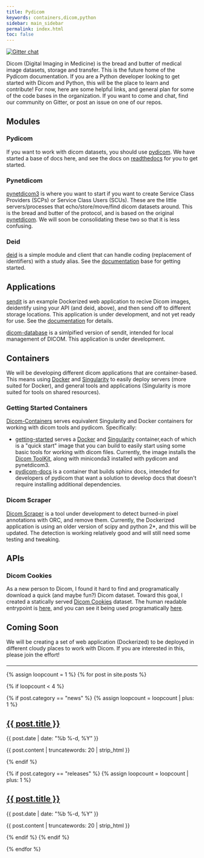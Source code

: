 ```yaml
---
title: Pydicom
keywords: containers,dicom,python
sidebar: main_sidebar
permalink: index.html
toc: false
---
```



[![Gitter chat](https://badges.gitter.im/pydicom.png)](https://gitter.im/gitterHQ/gitter)

Dicom (Digital Imaging in Medicine) is the bread and butter of medical image datasets, storage and transfer. This is the future home of the Pydicom documentation. If you are a Python developer looking to get started with Dicom and Python, this will be the place to learn and contribute! For now, here are some helpful links, and general plan for some of the code bases in the organization. If you want to come and chat, find our community on Gitter, or post an issue on one of our repos.

## Modules

### Pydicom
If you want to work with dicom datasets, you should use [pydicom](/pydicom-introduction). We have started a base of docs here, and see the docs on <a href="https://pydicom.readthedocs.io/en/stable/" target="_blank">readthedocs</a> for you to get started.

### Pynetdicom
[pynetdicom3](https://github.com/pydicom/pynetdicom3) is where you want to start if you want to create Service Class Providers (SCPs) or Service Class Users (SCUs). These are the little servers/processes that echo/store/move/find dicom datasets around. This is the bread and butter of the protocol, and is based on the original [pynetdicom](https://github.com/patmun/pynetdicom). We will soon be consolidating these two so that it is less confusing.

### Deid
[deid](https://pydicom.github.io/deid) is a simple module and client that can handle coding (replacement of identifiers) with a study alias. See the [documentation](https://pydicom.github.io/deid) base for getting started.


## Applications
[sendit](https://pydicom.github.io/sendit) is an example Dockerized web application to recive Dicom images, deidentify using your API (and deid, above), and then send off to different storage locations. This application is under development, and not yet ready for use. See the [documentation](https://pydicom.github.io/sendit) for details.

[dicom-database](https://pydicom.github.io/dicom-database) is a simlpified version of sendit, intended for local management of DICOM. This application is under development.


## Containers
We will be developing different dicom applications that are container-based. This means using [Docker](https://docs.docker.com/get-started/) and [Singularity](https://singularityware.github.io) to easily deploy servers (more suited for Docker), and general tools and applications (Singularity is more suited for tools on shared resources).

### Getting Started Containers
[Dicom-Containers](https://github.com/pydicom/dicom-containers) serves equivalent Singularity and Docker containers for working with dicom tools and pydicom. Specifically:

 - [getting-started](https://github.com/pydicom/dicom-containers/tree/master/getting-started) serves a [Docker](https://hub.docker.com/r/pydicom/dicom/) and [Singularity](https://singularity-hub.org/containers/1861/) container,each of which is a "quick start" image that you can build to easily start using some basic tools for working with dicom files. Currently, the image installs the [Dicom ToolKit](http://support.dcmtk.org/docs/), along with miniconda3 installed with pydicom and pynetdicom3.
 - [pydicom-docs](https://github.com/pydicom/dicom-containers/tree/master/pydicom-docs) is a container that builds sphinx docs, intended for developers of pydicom that want a solution to develop docs that doesn't require installing additional dependencies.

### Dicom Scraper
[Dicom Scraper](https://github.com/pydicom/dicom-scraper) is a tool under development to detect burned-in pixel annotations with ORC, and remove them. Currently, the Dockerized application is using an older version of scipy and python 2*, and this will be updated. The detection is working relatively good and will still need some testing and tweaking.


## APIs

### Dicom Cookies
As a new person to Dicom, I found it hard to find and programatically download a quick (and maybe fun?) Dicom dataset. Toward this goal, I created a statically served [Dicom Cookies](https://github.com/pydicom/dicom-cookies) dataset. The human readable entrypoint is [here](https://pydicom.github.io/dicom-cookies/), and you can see it being used programatically [here](https://asciinema.org/a/122503?speed=3).

## Coming Soon
We will be creating a set of web application (Dockerized) to be deployed in different cloudy places to work with Dicom. If you are interested in this, please join the effort!

<hr style="margin-top:20px">

<div class="row">
  {% assign loopcount = 1 %}
  {% for post in site.posts %}

   {% if loopcount < 4 %}

   <!-- Parse news-->
   {% if post.category == "news" %}
   {% assign loopcount = loopcount | plus: 1 %}
   <div class="col-md-4">
      <h2><a class="post-link" href="{{ post.url | remove: "/" }}">{{ post.title }}</a></h2>
      <span class="post-meta">{{ post.date | date: "%b %-d, %Y" }}</span>
      <p>{{ post.content | truncatewords: 20 | strip_html }}</p>  
   </div>
   {% endif %}

   {% if post.category == "releases" %}
   {% assign loopcount = loopcount | plus: 1 %}
   <div class="col-md-4">
      <h2><a class="post-link" href="{{ post.url | remove: "/" }}">{{ post.title }}</a></h2>
      <span class="post-meta">{{ post.date | date: "%b %-d, %Y" }}</span>
      <p>{{ post.content | truncatewords: 20 | strip_html }}</p>  
   </div>
   {% endif %}
   {% endif %}

  {% endfor %}
</div>

